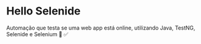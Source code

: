 # Hello Selenide
Automação que testa se uma web app está online, utilizando Java, TestNG, Selenide e Selenium 🤖 ✅
